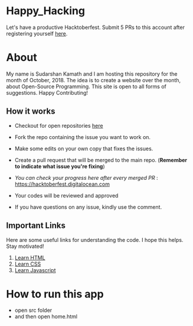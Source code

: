 # Happy_Hacking
Let's have a productive Hacktoberfest. Submit 5 PRs to this account after registering yourself [here](https://hacktoberfest.digitalocean.com/).

# About
My name is Sudarshan Kamath and I am hosting this repository for the month of October, 2018. The idea is to create a website over the month, about Open-Source Programming. This site is open to all forms of suggestions. Happy Contributing!

## How it works
- Checkout for open repositories [here](https://github.com/search?q=label:hacktoberfest+state:open+type:issue)

- Fork the repo containing the issue you want to work on.

- Make some edits on your own copy that fixes the issues.

- Create a pull request that will be merged to the main repo.
(**Remember to indicate what issue you're fixing**)

- *You can check your progress here after every merged PR* : https://hacktoberfest.digitalocean.com

- Your codes will be reviewed and approved

- If you have questions on any issue, kindly use the comment.

## Important Links

Here are some useful links for understanding the code. I hope this helps. Stay motivated!

1. [Learn HTML](https://www.w3schools.com/html/)
2. [Learn CSS](https://www.w3schools.com/Css/)
3. [Learn Javascript](https://www.w3schools.com/js/)

# How to run this app

- open src folder
- and then open home.html